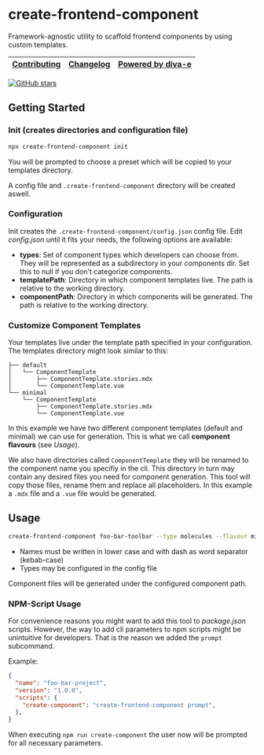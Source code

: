 
# create-frontend-component

Framework-agnostic utility to scaffold frontend components by using custom templates.

[Contributing](/CONTRIBUTING.md) | [Changelog](/CHANGELOG.md) | [Powered by diva-e](https://www.diva-e.com)
| --- | --- | --- |

[![GitHub stars](https://img.shields.io/github/stars/diva-e/create-frontend-component.svg?style=social&label=Star)](https://github.com/diva-e/create-frontend-component)

## Getting Started

### Init (creates directories and configuration file)

```bash
npx create-frontend-component init
```

You will be prompted to choose a preset which will be copied to your templates directory.

A config file and `.create-frontend-component` directory will be created aswell.

### Configuration

Init creates the  `.create-frontend-component/config.json` config file.
Edit _config.json_ until it fits your needs, the following options are available:

* **types**: Set of component types which developers can choose from. They will be represented as a subdirectory in your components dir.
Set this to null if you don't categorize components.
* **templatePath**: Directory in which component templates live. The path is relative to the working directory.
* **componentPath**: Directory in which components will be generated. The path is relative to the working directory.

### Customize Component Templates

Your templates live under the template path specified in your configuration.
The templates directory might look similar to this:

```plantuml
├── default
│   └── ComponentTemplate
│       ├── ComponentTemplate.stories.mdx
│       └── ComponentTemplate.vue
└── minimal
    └── ComponentTemplate
        ├── ComponentTemplate.stories.mdx
        └── ComponentTemplate.vue
```

In this example we have two different component templates (default and minimal) we can use for generation.
This is what we call __component flavours__ (see _Usage_).

We also have directories called `ComponentTemplate` they will be renamed to the component name you specifiy in the cli.
This directory in turn may contain any desired files you need for component generation. This tool will copy those files, 
rename them and replace all placeholders. In this example a `.mdx` file and a `.vue` file would be generated.

## Usage

```bash
create-frontend-component foo-bar-toolbar --type molecules --flavour minimal
```

* Names must be written in lower case and with dash as word separator (kebab-case)
* Types may be configured in the config file

Component files will be generated under the configured component path.

### NPM-Script Usage

For convenience reasons you might want to add this tool to _package.json_ scripts.
However, the way to add cli parameters to npm scripts might be unintuitive for developers.
That is the reason we added the `prompt` subcommand.

Example:

```json
{
  "name": "foo-bar-project",
  "version": "1.0.0",
  "scripts": {
    "create-component": "create-frontend-component prompt",
  },
}
```

When executing `npm run create-component` the user now will be prompted for all necessary parameters.
